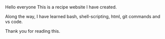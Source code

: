 Hello everyone
This is a recipe website I have created.

Along the way, I have learned bash, shell-scripting, html, git commands and vs code.

Thank you for reading this.
